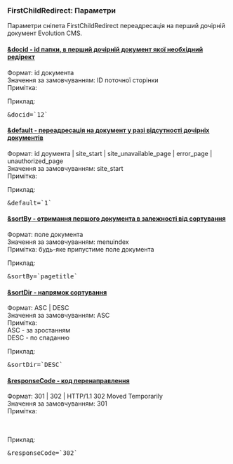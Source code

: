 
<meta http-equiv="Content-Type" content="text/html; charset=utf-8">
<h3>FirstChildRedirect: Параметри </h3> 
Параметри cніпета FirstChildRedirect переадресація на перший дочірній документ Evolution CMS.	
<br>
<div class="panel-group accordion">
<div class="panel panel-default">
<div class="panel-heading">
<h4 class="panel-title"><a id="1686"></a><a class="accordion-toggle collapsed" data-toggle="collapse" data-parent="#accordion" href="#collapse1686"><span class="text-bold">&docid</span> - id папки, в перший дочірній документ якої необхідний редірект</a></h4>
</div>
<div id="collapse1686" class="panel-collapse collapse">
<div class="panel-body">
<span class="text-bold">Формат:</span> id документа<br>
<span class="text-bold">Значення за замовчуванням:</span> ID поточної сторінки<br>
<span class="text-bold">Примітка:</span> <br>
<p><span class="text-bold">Приклад:</span></p>
<pre class="brush: html;">&docid=`12`</pre>
</div>
</div>
</div>

<div class="panel panel-default">
<div class="panel-heading">
<h4 class="panel-title"><a id="1687"></a><a class="accordion-toggle collapsed" data-toggle="collapse" data-parent="#accordion" href="#collapse1687"><span class="text-bold">&default</span> - переадресація на документ у разі відсутності дочірніх документів</a></h4>
</div>
<div id="collapse1687" class="panel-collapse collapse">
<div class="panel-body">
<span class="text-bold">Формат:</span> id доумента | site_start | site_unavailable_page | error_page | unauthorized_page<br>
<span class="text-bold">Значення за замовчуванням:</span> site_start<br>
<span class="text-bold">Примітка:</span> <br>
<p><span class="text-bold">Приклад:</span></p>
<pre class="brush: html;">&default=`1`</pre>
</div>
</div>
</div>

<div class="panel panel-default">
<div class="panel-heading">
<h4 class="panel-title"><a id="1688"></a><a class="accordion-toggle collapsed" data-toggle="collapse" data-parent="#accordion" href="#collapse1688"><span class="text-bold">&sortBy</span> - отримання першого документа в залежності від сортування</a></h4>
</div>
<div id="collapse1688" class="panel-collapse collapse">
<div class="panel-body">
<span class="text-bold">Формат:</span> поле документа<br>
<span class="text-bold">Значення за замовчуванням:</span> menuindex<br>
<span class="text-bold">Примітка:</span> будь-яке припустиме поле документа<br>
<p><span class="text-bold">Приклад:</span></p>
<pre class="brush: html;">&sortBy=`pagetitle`</pre>
</div>
</div>
</div>

<div class="panel panel-default">
<div class="panel-heading">
<h4 class="panel-title"><a id="1689"></a><a class="accordion-toggle collapsed" data-toggle="collapse" data-parent="#accordion" href="#collapse1689"><span class="text-bold">&sortDir</span> - напрямок сортування</a></h4>
</div>
<div id="collapse1689" class="panel-collapse collapse">
<div class="panel-body">
<span class="text-bold">Формат:</span> ASC | DESC<br>
<span class="text-bold">Значення за замовчуванням:</span> ASC<br>
<span class="text-bold">Примітка:</span> <br>ASC - за зростанням
<br>DESC - по спаданню<br>
<p><span class="text-bold">Приклад:</span></p>
<pre class="brush: html;">&sortDir=`DESC`</pre>
</div>
</div>
</div>

<div class="panel panel-default">
<div class="panel-heading">
<h4 class="panel-title"><a id="1690"></a><a class="accordion-toggle collapsed" data-toggle="collapse" data-parent="#accordion" href="#collapse1690"><span class="text-bold">&responseCode</span> - код перенаправлення</a></h4>
</div>
<div id="collapse1690" class="panel-collapse collapse">
<div class="panel-body">
<span class="text-bold">Формат:</span> 301 | 302 | HTTP/1.1 302 Moved Temporarily<br>
<span class="text-bold">Значення за замовчуванням:</span> 301<br>
<span class="text-bold">Примітка:</span> <br>
<br><br>
<p><span class="text-bold">Приклад:</span></p>
<pre class="brush: html;">&responseCode=`302`</pre>
</div>
</div>
</div>

</div>
